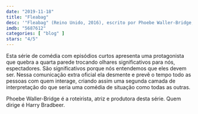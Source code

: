 ```yaml
---
date: "2019-11-18"
title: "Fleabag"
desc: '"Fleabag" (Reino Unido, 2016), escrito por Phoebe Waller-Bridge, dirigido por com Phoebe Waller-Bridge, Sian Clifford, Olivia Colman e Andrew Scott. Baixei pra dar uma olhada depois que ganhou o Emmy.'
imdb: "5687612"
categories: [ "blog" ]
stars: "4/5"
---
```

Esta série de comédia com episódios curtos apresenta uma protagonista que quebra a quarta parede trocando olhares significativos para nós, espectadores. São significativos porque nós entendemos que eles devem ser. Nessa comunicação extra oficial ela desmente e prevê o tempo todo as pessoas com quem interage, criando assim uma segunda camada de interpretação do que seria uma comédia de situação como todas as outras.

Phoebe Waller-Bridge é a roteirista, atriz e produtora desta série. Quem dirige é Harry Bradbeer.
